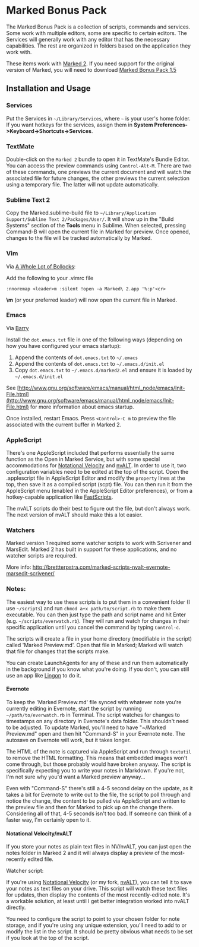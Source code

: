 # Marked Bonus Pack #

The Marked Bonus Pack is a collection of scripts, commands and services. Some work with multiple editors, some are specific to certain editors. The Services will generally work with any editor that has the necessary capabilities. The rest are organized in folders based on the application they work with.

These items work with [Marked 2](http://marked2app.com). If you need support for the original version of Marked, you will need to download [Marked Bonus Pack 1.5](https://github.com/kotfu/marked-bonus-pack/releases/tag/v1.5)

## Installation and Usage

### Services

Put the Services in `~/Library/Services`, where `~` is your user's home folder. If you want hotkeys for the services, assign them in **System Preferences->Keyboard->Shortcuts->Services**.

### TextMate

Double-click on the `Marked 2` bundle to open it in TextMate's Bundle Editor. You can access the preview commands using `Control-Alt-M`. There are two of these commands, one previews the current document and will watch the associated file for future changes, the other previews the current selection using a temporary file. The latter will not update automatically.

### Sublime Text 2

Copy the Marked.sublime-build file to `~/Library/Application Support/Sublime Text 2/Packages/User/`. It will show up in the "Build Systems" section of the **Tools** menu in Sublime. When selected, pressing Command-B will open the current file in Marked for preview. Once opened, changes to the file will be tracked automatically by Marked.

### Vim

Via [A Whole Lot of Bollocks](http://captainbollocks.tumblr.com/post/9858989188/linking-macvim-and-marked-app):

Add the following to your .vimrc file

	:nnoremap <leader>m :silent !open -a Marked\ 2.app '%:p'<cr>

**\m** (or your preferred leader) will now open the current file in Marked.

### Emacs

Via [Barry](http://spacebeast.com/blog/)

Install the `dot.emacs.txt` file in one of the following ways (depending on how you have configured your emacs startup):

 1. Append the contents of `dot.emacs.txt` to `~/.emacs`
 2. Append the contents of `dot.emacs.txt` to `~/.emacs.d/init.el`
 3. Copy `dot.emacs.txt` to `~/.emacs.d/marked2.el` and ensure it is loaded by `~/.emacs.d/init.el`
 
See [http://www.gnu.org/software/emacs/manual/html_node/emacs/Init-File.html](http://www.gnu.org/software/emacs/manual/html_node/emacs/Init-File.html) for more information about emacs startup.

Once installed, restart Emacs. Press `<Control>-C m` to preview the file associated with the current buffer in Marked 2.

### AppleScript

There's one AppleScript included that performs essentially the same function as the Open in Marked Service, but with some special accommodations for [Notational Velocity](http://notational.net/) and [nvALT](http://brettterpstra.com/project/nvalt/). In order to use it, two configuration variables need to be edited at the top of the script. Open the .applescript file in AppleScript Editor and modify the `property` lines at the top, then save it as a compiled script (scpt) file. You can then run it from the AppleScript menu (enabled in the AppleScript Editor preferences), or from a hotkey-capable application like [FastScripts](http://www.red-sweater.com/fastscripts/).

The nvALT scripts do their best to figure out the file, but don't always work. The next version of nvALT should make this a lot easier.

### Watchers ###

Marked version 1 required some watcher scripts to work with Scrivener and MarsEdit. Marked 2 has built in support for these applications, and no watcher scripts are required.

More info: <http://brettterpstra.com/marked-scripts-nvalt-evernote-marsedit-scrivener/>

### Notes:

The easiest way to use these scripts is to put them in a convenient folder (I use `~/scripts`) and run `chmod a+x path/to/script.rb` to make them executable. You can then just type the path and script name and hit Enter (e.g. `~/scripts/everwatch.rb`). They will run and watch for changes in their specific application until you cancel the command by typing `Control-c`.

The scripts will create a file in your home directory (modifiable in the script) called 'Marked Preview.md'. Open that file in Marked; Marked will watch that file for changes that the scripts make.

You can create LaunchAgents for any of these and run them automatically in the background if you know what you're doing. If you don't, you can still use an app like [Lingon](http://www.peterborgapps.com/lingon/) to do it.

#### Evernote

To keep the 'Marked Preview.md' file synced with whatever note you're currently editing in Evernote, start the script by running `~/path/to/everwatch.rb` in Terminal. The script watches for changes to timestamps on any directory in Evernote's data folder. This shouldn't need to be adjusted. To update Marked, you'll need to have "~/Marked Preview.md" open and then hit "Command-S" in your Evernote note. The autosave on Evernote will work, but it takes longer. 

The HTML of the note is captured via AppleScript and run through `textutil` to remove the HTML formatting. This means that embedded images won't come through, but those probably would have broken anyway. The script is specifically expecting you to write your notes in Markdown. If you're not, I'm not sure why you'd want a Marked preview anyway...

Even with "Command-S" there's still a 4-5 second delay on the update, as it takes a bit for Evernote to write out to the file, the script to poll through and notice the change, the content to be pulled via AppleScript and written to the preview file and then for Marked to pick up on the change there. Considering all of that, 4-5 seconds isn't too bad. If someone can think of a faster way, I'm certainly open to it.

#### Notational Velocity/nvALT

If you store your notes as plain text files in NV/nvALT, you can just open the notes folder in Marked 2 and it will always display a preview of the most-recently edited file.

Watcher script:

If you're using [Notational Velocity][nv] (or my fork, [nvALT][nvalt]), you can tell it to save your notes as text files on your drive. This script will watch these text files for updates, then display the contents of the most recently-edited note. It's a workable solution, at least until I get better integration worked into nvALT directly.

You need to configure the script to point to your chosen folder for note storage, and if you're using any unique extension, you'll need to add to or modify the list in the script. It should be pretty obvious what needs to be set if you look at the top of the script.

[nv]: http://notational.net
[nvalt]: http://brettterpstra.com/projects/nvalt


